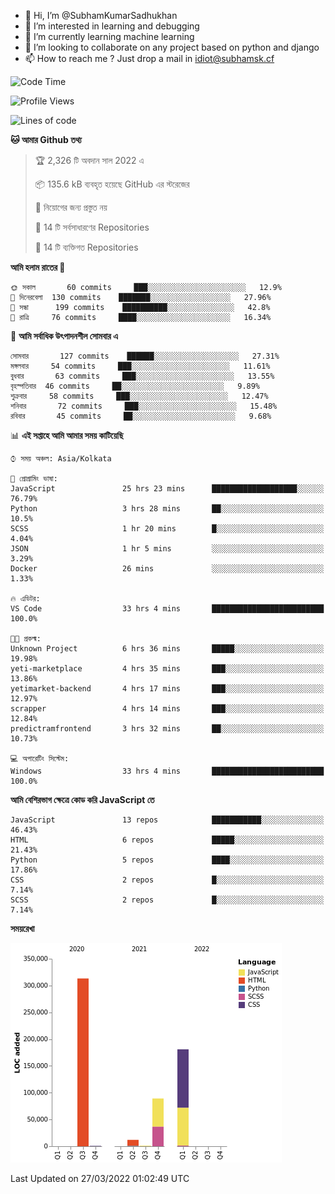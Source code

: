 - 👋 Hi, I’m @SubhamKumarSadhukhan
- 👀 I’m interested in learning and debugging
- 🌱 I’m currently learning machine learning
- 💞️ I’m looking to collaborate on any project based on python and django
- 📫 How to reach me ?
      Just drop a mail in idiot@subhamsk.cf

<!---
SubhamKumarSadhukhan/SubhamKumarSadhukhan is a ✨ special ✨ repository because its `README.md` (this file) appears on your GitHub profile.
You can click the Preview link to take a look at your changes.
--->


<!--START_SECTION:waka-->
![Code Time](http://img.shields.io/badge/Code%20Time-330%20hrs%2057%20mins-blue)

![Profile Views](http://img.shields.io/badge/%E0%A6%AA%E0%A7%8D%E0%A6%B0%E0%A7%8B%E0%A6%AB%E0%A6%BE%E0%A6%87%E0%A6%B2%20%E0%A6%A6%E0%A6%B0%E0%A7%8D%E0%A6%B6%E0%A6%A8-2-blue)

![Lines of code](https://img.shields.io/badge/%E0%A6%B9%E0%A7%8D%E0%A6%AF%E0%A6%BE%E0%A6%B2%E0%A7%8B%20%E0%A6%93%E0%A6%AF%E0%A6%BC%E0%A6%BE%E0%A6%B0%E0%A7%8D%E0%A6%B2%E0%A7%8D%E0%A6%A1%20%E0%A6%A5%E0%A7%87%E0%A6%95%E0%A7%87%20%E0%A6%86%E0%A6%AE%E0%A6%BF%20%E0%A6%B2%E0%A6%BF%E0%A6%96%E0%A7%87%E0%A6%9B%E0%A6%BF-597%20Thousand%20%E0%A6%95%E0%A7%8B%E0%A6%A1%E0%A7%87%E0%A6%B0%20%E0%A6%B2%E0%A6%BE%E0%A6%87%E0%A6%A8-blue)

**🐱 আমার Github তথ্য** 

> 🏆 2,326 টি অবদান সাল 2022 এ
 > 
> 📦 135.6 kB ব্যবহৃত হয়েছে GitHub এর স্টরেজের 
 > 
> 🚫 নিয়োগের জন্য প্রস্তুত নয়
 > 
> 📜 14 টি সর্বসাধারণের Repositories 
 > 
> 🔑 14 টি ব্যক্তিগত Repositories  
 > 
**আমি হলাম রাতের 🦉** 

```text
🌞 সকাল       60 commits     ███░░░░░░░░░░░░░░░░░░░░░░   12.9% 
🌆 দিনেরবেলা  130 commits    ███████░░░░░░░░░░░░░░░░░░   27.96% 
🌃 সন্ধা      199 commits    ██████████░░░░░░░░░░░░░░░   42.8% 
🌙 রাত্রি     76 commits     ████░░░░░░░░░░░░░░░░░░░░░   16.34%

```
📅 **আমি সর্বাধিক উৎপাদনশীল সোমবার এ** 

```text
সোমবার       127 commits    ██████░░░░░░░░░░░░░░░░░░░   27.31% 
মঙ্গলবার     54 commits     ███░░░░░░░░░░░░░░░░░░░░░░   11.61% 
বুধবার       63 commits     ███░░░░░░░░░░░░░░░░░░░░░░   13.55% 
বৃহস্পতিবার  46 commits     ██░░░░░░░░░░░░░░░░░░░░░░░   9.89% 
শুক্রবার     58 commits     ███░░░░░░░░░░░░░░░░░░░░░░   12.47% 
শনিবার       72 commits     ███░░░░░░░░░░░░░░░░░░░░░░   15.48% 
রবিবার       45 commits     ██░░░░░░░░░░░░░░░░░░░░░░░   9.68%

```


📊 **এই সপ্তাহে আমি আমার সময় কাটিয়েছি** 

```text
⌚︎ সময় অঞ্চল: Asia/Kolkata

💬 প্রোগ্রামিং ভাষা: 
JavaScript               25 hrs 23 mins      ███████████████████░░░░░░   76.79% 
Python                   3 hrs 28 mins       ██░░░░░░░░░░░░░░░░░░░░░░░   10.5% 
SCSS                     1 hr 20 mins        █░░░░░░░░░░░░░░░░░░░░░░░░   4.04% 
JSON                     1 hr 5 mins         ░░░░░░░░░░░░░░░░░░░░░░░░░   3.29% 
Docker                   26 mins             ░░░░░░░░░░░░░░░░░░░░░░░░░   1.33%

🔥 এডিটর: 
VS Code                  33 hrs 4 mins       █████████████████████████   100.0%

🐱‍💻 প্রকল্ম: 
Unknown Project          6 hrs 36 mins       █████░░░░░░░░░░░░░░░░░░░░   19.98% 
yeti-marketplace         4 hrs 35 mins       ███░░░░░░░░░░░░░░░░░░░░░░   13.86% 
yetimarket-backend       4 hrs 17 mins       ███░░░░░░░░░░░░░░░░░░░░░░   12.97% 
scrapper                 4 hrs 14 mins       ███░░░░░░░░░░░░░░░░░░░░░░   12.84% 
predictramfrontend       3 hrs 32 mins       ██░░░░░░░░░░░░░░░░░░░░░░░   10.73%

💻 অপারেটিং সিস্টেম: 
Windows                  33 hrs 4 mins       █████████████████████████   100.0%

```

**আমি বেশিরভাগ ক্ষেত্রে কোড করি JavaScript তে** 

```text
JavaScript               13 repos            ███████████░░░░░░░░░░░░░░   46.43% 
HTML                     6 repos             █████░░░░░░░░░░░░░░░░░░░░   21.43% 
Python                   5 repos             ████░░░░░░░░░░░░░░░░░░░░░   17.86% 
CSS                      2 repos             █░░░░░░░░░░░░░░░░░░░░░░░░   7.14% 
SCSS                     2 repos             █░░░░░░░░░░░░░░░░░░░░░░░░   7.14%

```


**সময়রেখা**

![Chart not found](https://raw.githubusercontent.com/SubhamKumarSadhukhan/SubhamKumarSadhukhan/main/charts/bar_graph.png) 


 Last Updated on 27/03/2022 01:02:49 UTC
<!--END_SECTION:waka-->
